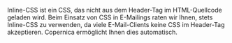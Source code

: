 Inline-CSS ist ein CSS, das nicht aus dem Header-Tag im HTML-Quellcode
geladen wird. Beim Einsatz von CSS in E-Mailings raten wir Ihnen, stets
Inline-CSS zu verwenden, da viele E-Mail-Clients keine CSS im Header-Tag
akzeptieren. Copernica ermöglicht Ihnen dies automatisch.
